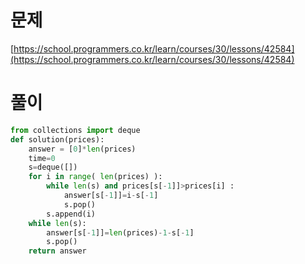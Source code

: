 # 문제

[https://school.programmers.co.kr/learn/courses/30/lessons/42584](https://school.programmers.co.kr/learn/courses/30/lessons/42584)

# 풀이

```python
from collections import deque
def solution(prices):
    answer = [0]*len(prices)
    time=0
    s=deque([])
    for i in range( len(prices) ):
        while len(s) and prices[s[-1]]>prices[i] :
            answer[s[-1]]=i-s[-1]
            s.pop()
        s.append(i)
    while len(s):
        answer[s[-1]]=len(prices)-1-s[-1]
        s.pop()
    return answer
```